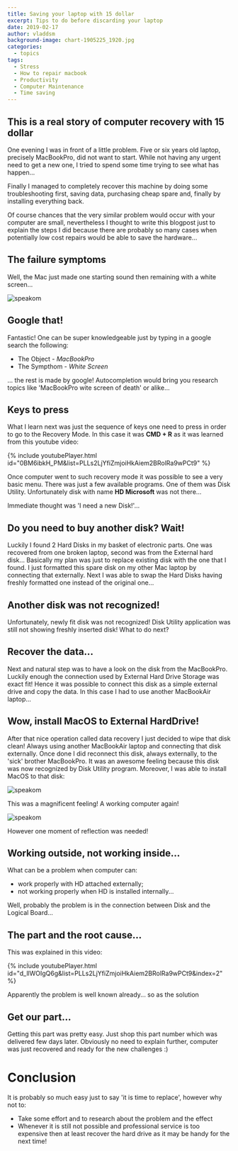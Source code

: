 ```yaml
---
title: Saving your laptop with 15 dollar
excerpt: Tips to do before discarding your laptop
date: 2019-02-17
author: vladdsm
background-image: chart-1905225_1920.jpg
categories:
  - topics
tags:
  - Stress
  - How to repair macbook
  - Productivity
  - Computer Maintenance
  - Time saving
---
```


## This is a real story of computer recovery with 15 dollar

One evening I was in front of a little problem. Five or six years old laptop, precisely MacBookPro, did not want to start. While not having any urgent need to get a new one, I tried to spend some time trying to see what has happen...

Finally I managed to completely recover this machine by doing some troubleshooting first, saving data, purchasing cheap spare and, finally by installing everything back.

Of course chances that the very similar problem would occur with your computer are small, nevertheless I thought to write this blogpost just to explain the steps I did because there are probably so many cases when potentially low cost repairs would be able to save the hardware...

## The failure symptoms

Well, the Mac just made one starting sound then remaining with a white screen... 

<img src ="https://raw.githubusercontent.com/vladdsm/myblog_attempt/master/images/mac_white_screen.PNG" alt="speakom"   />

## Google that!

Fantastic! One can be super knowledgeable just by typing in a google search the following:

* The Object - *MacBookPro*
* The Sympthom - *White Screen*

... the rest is made by google! Autocompletion would bring you research topics like 'MacBookPro wite screen of death' or alike...

## Keys to press

What I learn next was just the sequence of keys one need to press in order to go to the Recovery Mode. In this case it was **CMD + R** as it was learned from this youtube video:

{% include youtubePlayer.html id="0BM6ibkH_PM&list=PLLs2LjYfiZmjoiHkAiem2BRolRa9wPCt9" %}

Once computer went to such recovery mode it was possible to see a very basic menu. There was just a few available programs. One of them was Disk Utility. Unfortunately disk with name **HD Microsoft** was not there...

Immediate thought was 'I need a new Disk!'...

## Do you need to buy another disk? Wait!

Luckily I found 2 Hard Disks in my basket of electronic parts. One was recovered from one broken laptop, second was from the External hard disk... Basically my plan was just to replace existing disk with the one that I found. I just formatted this spare disk on my other Mac laptop by connecting that externally. Next I was able to swap the Hard Disks having freshly formatted one instead of the original one...

## Another disk was not recognized!

Unfortunately, newly fit disk was not recognized! Disk Utility application was still not showing freshly inserted disk! What to do next?

## Recover the data...

Next and natural step was to have a look on the disk from the MacBookPro. Luckily enough the connection used by External Hard Drive Storage was exact fit! Hence it was possible to connect this disk as a simple external drive and copy the data. In this case I had to use another MacBookAir laptop...

## Wow, install MacOS to External HardDrive!

After that nice operation called data recovery I just decided to wipe that disk clean! Always using another MacBookAir laptop and connecting that disk externally. Once done I did reconnect this disk, always externally, to the 'sick' brother MacBookPro. It was an awesome feeling because this disk was now recognized by Disk Utility program. Moreover, I was able to install MacOS to that disk:

<img src ="https://raw.githubusercontent.com/vladdsm/myblog_attempt/master/images/mac_external_drive.JPG" alt="speakom"   />

This was a magnificent feeling! A working computer again!

<img src ="https://raw.githubusercontent.com/vladdsm/myblog_attempt/master/images/mac-external-OS.JPG" alt="speakom"   />

However one moment of reflection was needed! 

## Working outside, not working inside...

What can be a problem when computer can:

* work properly with HD attached externally;
* not working properly when HD is installed internally...

Well, probably the problem is in the connection between Disk and the Logical Board...

## The part and the root cause...

This was explained in this video:

{% include youtubePlayer.html id="d_llWOIgQ6g&list=PLLs2LjYfiZmjoiHkAiem2BRolRa9wPCt9&index=2" %}

Apparently the problem is well known already... so as the solution

## Get our part...

Getting this part was pretty easy. Just shop this part number which was delivered few days later. Obviously no need to explain further, computer was just recovered and ready for the new challenges :)

# Conclusion

It is probably so much easy just to say 'it is time to replace', however why not to:

* Take some effort and to research about the problem and the effect
* Whenever it is still not possible and professional service is too expensive then at least recover the hard drive as it may be handy for the next time!

